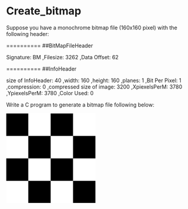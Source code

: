 # Create_bitmap

Suppose you have a monochrome bitmap file (160x160 pixel) with the following header:

==========
##BitMapFileHeader

Signature: BM ,Filesize: 3262 ,Data Offset: 62

==========
##InfoHeader

size of InfoHeader: 40 ,width: 160 ,height: 160 ,planes: 1
 ,Bit Per Pixel: 1 ,compression: 0 ,compressed size of image: 3200
 ,XpiexelsPerM: 3780 ,YpiexelsPerM: 3780 ,Color Used: 0

Write a C program to generate a bitmap file following below:

![image](https://github.com/percentwei/Create_bitmap/blob/master/picture.png)
